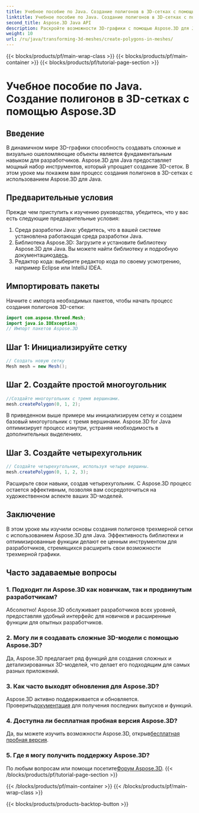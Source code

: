 ```yaml
---
title: Учебное пособие по Java. Создание полигонов в 3D-сетках с помощью Aspose.3D
linktitle: Учебное пособие по Java. Создание полигонов в 3D-сетках с помощью Aspose.3D
second_title: Aspose.3D Java API
description: Раскройте возможности 3D-графики с помощью Aspose.3D для Java. Создавайте потрясающие многоугольники без особых усилий. Загрузите сейчас и получите беспрепятственный опыт разработки.
weight: 10
url: /ru/java/transforming-3d-meshes/create-polygons-in-meshes/
---
```


{{< blocks/products/pf/main-wrap-class >}}
{{< blocks/products/pf/main-container >}}
{{< blocks/products/pf/tutorial-page-section >}}

# Учебное пособие по Java. Создание полигонов в 3D-сетках с помощью Aspose.3D

## Введение
В динамичном мире 3D-графики способность создавать сложные и визуально ошеломляющие объекты является фундаментальным навыком для разработчиков. Aspose.3D для Java предоставляет мощный набор инструментов, который упрощает создание 3D-сеток. В этом уроке мы покажем вам процесс создания полигонов в 3D-сетках с использованием Aspose.3D для Java.
## Предварительные условия
Прежде чем приступить к изучению руководства, убедитесь, что у вас есть следующие предварительные условия:
1. Среда разработки Java: убедитесь, что в вашей системе установлена работающая среда разработки Java.
2.  Библиотека Aspose.3D: Загрузите и установите библиотеку Aspose.3D для Java. Вы можете найти библиотеку и подробную документацию[здесь](https://reference.aspose.com/3d/java/).
3. Редактор кода: выберите редактор кода по своему усмотрению, например Eclipse или IntelliJ IDEA.
## Импортировать пакеты
Начните с импорта необходимых пакетов, чтобы начать процесс создания полигонов 3D-сетки:
```java
import com.aspose.threed.Mesh;
import java.io.IOException;
// Импорт пакетов Aspose.3D
```
## Шаг 1: Инициализируйте сетку
```java
// Создать новую сетку
Mesh mesh = new Mesh();
```
## Шаг 2. Создайте простой многоугольник
```java
//Создайте многоугольник с тремя вершинами.
mesh.createPolygon(0, 1, 2);
```
В приведенном выше примере мы инициализируем сетку и создаем базовый многоугольник с тремя вершинами. Aspose.3D for Java оптимизирует процесс изнутри, устраняя необходимость в дополнительных выделениях.
## Шаг 3. Создайте четырехугольник
```java
// Создайте четырехугольник, используя четыре вершины.
mesh.createPolygon(0, 1, 2, 3);
```
Расширьте свои навыки, создав четырехугольник. С Aspose.3D процесс остается эффективным, позволяя вам сосредоточиться на художественном аспекте ваших 3D-моделей.
## Заключение
В этом уроке мы изучили основы создания полигонов трехмерной сетки с использованием Aspose.3D для Java. Эффективность библиотеки и оптимизированные функции делают ее ценным инструментом для разработчиков, стремящихся расширить свои возможности трехмерной графики.
## Часто задаваемые вопросы
### 1. Подходит ли Aspose.3D как новичкам, так и продвинутым разработчикам?
Абсолютно! Aspose.3D обслуживает разработчиков всех уровней, предоставляя удобный интерфейс для новичков и расширенные функции для опытных разработчиков.
### 2. Могу ли я создавать сложные 3D-модели с помощью Aspose.3D?
Да, Aspose.3D предлагает ряд функций для создания сложных и детализированных 3D-моделей, что делает его подходящим для самых разных приложений.
### 3. Как часто выходят обновления для Aspose.3D?
 Aspose.3D активно поддерживается и обновляется. Проверить[документация](https://reference.aspose.com/3d/java/) для получения последних выпусков и функций.
### 4. Доступна ли бесплатная пробная версия Aspose.3D?
 Да, вы можете изучить возможности Aspose.3D, открыв[бесплатная пробная версия](https://releases.aspose.com/).
### 5. Где я могу получить поддержку Aspose.3D?
 По любым вопросам или помощи посетите[Форум Aspose.3D](https://forum.aspose.com/c/3d/18).
{{< /blocks/products/pf/tutorial-page-section >}}

{{< /blocks/products/pf/main-container >}}
{{< /blocks/products/pf/main-wrap-class >}}

{{< blocks/products/products-backtop-button >}}
